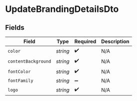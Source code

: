 # UpdateBrandingDetailsDto


## Fields

| Field               | Type                | Required            | Description         |
| ------------------- | ------------------- | ------------------- | ------------------- |
| `color`             | *string*            | :heavy_check_mark:  | N/A                 |
| `contentBackground` | *string*            | :heavy_check_mark:  | N/A                 |
| `fontColor`         | *string*            | :heavy_check_mark:  | N/A                 |
| `fontFamily`        | *string*            | :heavy_minus_sign:  | N/A                 |
| `logo`              | *string*            | :heavy_check_mark:  | N/A                 |